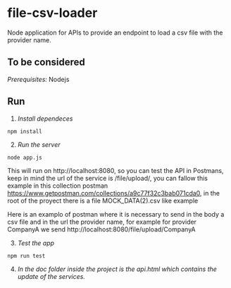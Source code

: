 # file-csv-loader
Node application for APIs to provide an endpoint to load a csv file with the provider name.

## To be considered

*Prerequisites:* Nodejs

## Run

1. *Install dependeces*
````
npm install
````

2. *Run the server*
````
node app.js
````
This will run on http://localhost:8080, so you can test the API in Postmans, keep in mind the url of the service is /file/upload/, you can fallow this example in this collection postman https://www.getpostman.com/collections/a9c77f32c3bab071cda0, in the root of the proyect there is a file MOCK_DATA(2).csv like example

Here is an examplo of postman where it is necessary to send in the body a csv file and in the url the provider name, for example for provider CompanyA we send http://localhost:8080/file/upload/CompanyA

3. *Test the app*
````
npm run test
````

4. *In the doc folder inside the project is the api.html which contains the update of the services.*



